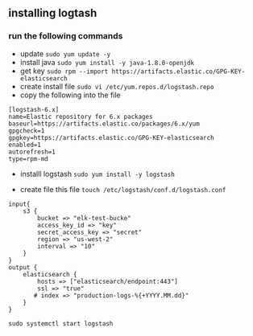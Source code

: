 ## installing logtash 

### run the following commands 

* update 
`sudo yum update -y`
* install java
`sudo yum install -y java-1.8.0-openjdk`
* get key 
`sudo rpm --import https://artifacts.elastic.co/GPG-KEY-elasticsearch`
* create install file
`sudo vi /etc/yum.repos.d/logstash.repo`
* copy the following into the file
```
[logstash-6.x]
name=Elastic repository for 6.x packages 
baseurl=https://artifacts.elastic.co/packages/6.x/yum 
gpgcheck=1
gpgkey=https://artifacts.elastic.co/GPG-KEY-elasticsearch
enabled=1
autorefresh=1
type=rpm-md
```
* installl logstash 
`sudo yum install -y logstash`



* create file this file `touch /etc/logstash/conf.d/logstash.conf`

```
input{
    s3 {
        bucket => "elk-test-bucke"
        access_key_id => "key"
        secret_access_key => "secret"
        region => "us-west-2"
        interval => "10"
    }
}
output {
    elasticsearch {
        hosts => ["elasticsearch/endpoint:443"]
        ssl => "true"
       # index => "production-logs-%{+YYYY.MM.dd}"
    }
}
```
`sudo systemctl start logstash` <br/>



